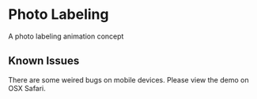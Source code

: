 Photo Labeling
==============
A photo labeling animation concept

## Known Issues
There are some weired bugs on mobile devices. Please view the demo on OSX Safari.
